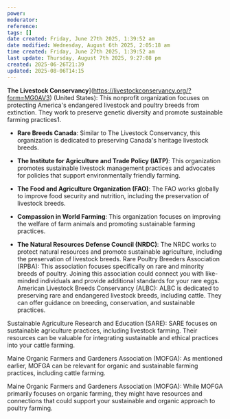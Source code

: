 ```yaml
---
power: 
moderator: 
reference: 
tags: []
date created: Friday, June 27th 2025, 1:39:52 am
date modified: Wednesday, August 6th 2025, 2:05:18 am
time created: Friday, June 27th 2025, 1:39:52 am
last update: Thursday, August 7th 2025, 9:27:08 pm
created: 2025-06-26T21:39
updated: 2025-08-06T14:15
---
```

**The Livestock Conservancy**](https://livestockconservancy.org/?form=MG0AV3) (United States): This nonprofit organization focuses on protecting America's endangered livestock and poultry breeds from extinction. They work to preserve genetic diversity and promote sustainable farming practices1.
    
- **Rare Breeds Canada**: Similar to The Livestock Conservancy, this organization is dedicated to preserving Canada's heritage livestock breeds.
    
- **The Institute for Agriculture and Trade Policy (IATP)**: This organization promotes sustainable livestock management practices and advocates for policies that support environmentally friendly farming.
    
- **The Food and Agriculture Organization (FAO)**: The FAO works globally to improve food security and nutrition, including the preservation of livestock breeds.
    
- **Compassion in World Farming**: This organization focuses on improving the welfare of farm animals and promoting sustainable farming practices.
    
- **The Natural Resources Defense Council (NRDC)**: The NRDC works to protect natural resources and promote sustainable agriculture, including the preservation of livestock breeds.
Rare Poultry Breeders Association (RPBA): This association focuses specifically on rare and minority breeds of poultry. Joining this association could connect you with like-minded individuals and provide additional standards for your rare eggs.
American Livestock Breeds Conservancy (ALBC): ALBC is dedicated to preserving rare and endangered livestock breeds, including cattle. They can offer guidance on breeding, conservation, and sustainable practices.

Sustainable Agriculture Research and Education (SARE): SARE focuses on sustainable agriculture practices, including livestock farming. Their resources can be valuable for integrating sustainable and ethical practices into your cattle farming.

Maine Organic Farmers and Gardeners Association (MOFGA): As mentioned earlier, MOFGA can be relevant for organic and sustainable farming practices, including cattle farming.

Maine Organic Farmers and Gardeners Association (MOFGA): While MOFGA primarily focuses on organic farming, they might have resources and connections that could support your sustainable and organic approach to poultry farming.